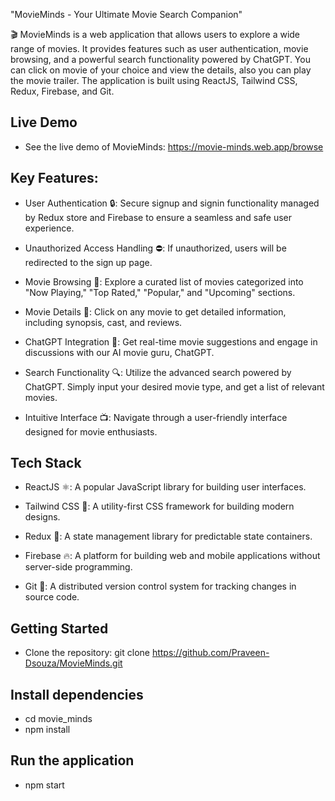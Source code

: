 "MovieMinds - Your Ultimate Movie Search Companion"

🎬 MovieMinds is a web application that allows users to explore a wide range of movies. It provides features such as user authentication, movie browsing, and a powerful search functionality powered by ChatGPT. You can click on movie of your choice and view the details, also you can play the movie trailer. The application is built using ReactJS, Tailwind CSS, Redux, Firebase, and Git.

## Live Demo
- See the live demo of MovieMinds: https://movie-minds.web.app/browse

## Key Features:

- User Authentication 🔒: Secure signup and signin functionality managed by Redux store and Firebase to ensure a seamless and safe user experience.

- Unauthorized Access Handling ⛔: If unauthorized, users will be redirected to the sign up page.

- Movie Browsing 🍿: Explore a curated list of movies categorized into "Now Playing," "Top Rated," "Popular," and "Upcoming" sections.

- Movie Details 🎥: Click on any movie to get detailed information, including synopsis, cast, and reviews.

- ChatGPT Integration 🤖: Get real-time movie suggestions and engage in discussions with our AI movie guru, ChatGPT.

- Search Functionality 🔍: Utilize the advanced search powered by ChatGPT. Simply input your desired movie type, and get a list of relevant movies.

- Intuitive Interface 📺: Navigate through a user-friendly interface designed for movie enthusiasts.

## Tech Stack

- ReactJS ⚛: A popular JavaScript library for building user interfaces.

- Tailwind CSS 🎨: A utility-first CSS framework for building modern designs.

- Redux 🔄: A state management library for predictable state containers.

- Firebase 🔥: A platform for building web and mobile applications without server-side programming.

- Git 📂: A distributed version control system for tracking changes in source code.

## Getting Started
- Clone the repository: git clone https://github.com/Praveen-Dsouza/MovieMinds.git

## Install dependencies
- cd movie_minds
- npm install

## Run the application
- npm start